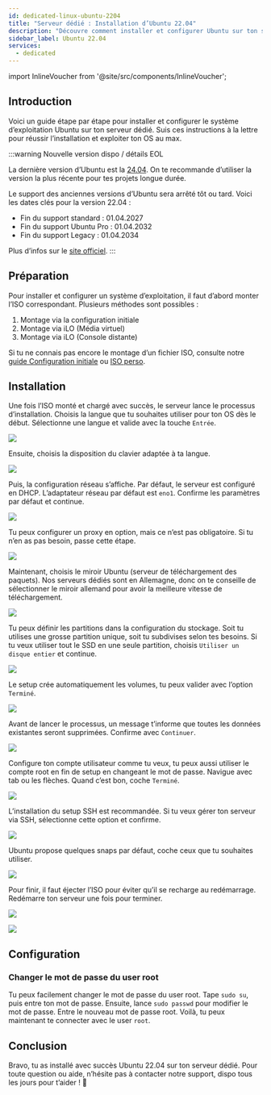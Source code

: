 ```yaml
---
id: dedicated-linux-ubuntu-2204
title: "Serveur dédié : Installation d’Ubuntu 22.04"
description: "Découvre comment installer et configurer Ubuntu sur ton serveur dédié pour des performances optimales et un support longue durée → En savoir plus maintenant"
sidebar_label: Ubuntu 22.04
services:
  - dedicated
---
```


import InlineVoucher from '@site/src/components/InlineVoucher';

## Introduction

Voici un guide étape par étape pour installer et configurer le système d’exploitation Ubuntu sur ton serveur dédié. Suis ces instructions à la lettre pour réussir l’installation et exploiter ton OS au max.



:::warning Nouvelle version dispo / détails EOL

La dernière version d’Ubuntu est la [24.04](dedicated-linux-ubuntu.md). On te recommande d’utiliser la version la plus récente pour tes projets longue durée.

Le support des anciennes versions d’Ubuntu sera arrêté tôt ou tard. Voici les dates clés pour la version 22.04 :

- Fin du support standard : 01.04.2027
- Fin du support Ubuntu Pro : 01.04.2032
- Fin du support Legacy : 01.04.2034

Plus d’infos sur le [site officiel](https://ubuntu.com/about/release-cycle).
:::


<InlineVoucher />

## Préparation

Pour installer et configurer un système d’exploitation, il faut d’abord monter l’ISO correspondant. Plusieurs méthodes sont possibles :

1. Montage via la configuration initiale
2. Montage via iLO (Média virtuel)
3. Montage via iLO (Console distante)

Si tu ne connais pas encore le montage d’un fichier ISO, consulte notre [guide Configuration initiale](dedicated-setup.md) ou [ISO perso](dedicated-iso.md).



## Installation

Une fois l’ISO monté et chargé avec succès, le serveur lance le processus d’installation. Choisis la langue que tu souhaites utiliser pour ton OS dès le début. Sélectionne une langue et valide avec la touche `Entrée`. 

![](https://screensaver01.zap-hosting.com/index.php/s/yrHMNzstM23XZH6/preview)

Ensuite, choisis la disposition du clavier adaptée à ta langue. 

![](https://screensaver01.zap-hosting.com/index.php/s/x9kYGEWS5fy7Wjp/preview)

Puis, la configuration réseau s’affiche. Par défaut, le serveur est configuré en DHCP. L’adaptateur réseau par défaut est `eno1`. Confirme les paramètres par défaut et continue. 

![](https://screensaver01.zap-hosting.com/index.php/s/6mr5kAKJQ39iJt5/preview)

Tu peux configurer un proxy en option, mais ce n’est pas obligatoire. Si tu n’en as pas besoin, passe cette étape. 

![](https://screensaver01.zap-hosting.com/index.php/s/tz97Ee8ZQkxAGGb/preview)

Maintenant, choisis le miroir Ubuntu (serveur de téléchargement des paquets). Nos serveurs dédiés sont en Allemagne, donc on te conseille de sélectionner le miroir allemand pour avoir la meilleure vitesse de téléchargement.

![](https://screensaver01.zap-hosting.com/index.php/s/xNknNyWAbd5DnsZ/preview)

Tu peux définir les partitions dans la configuration du stockage. Soit tu utilises une grosse partition unique, soit tu subdivises selon tes besoins. Si tu veux utiliser tout le SSD en une seule partition, choisis `Utiliser un disque entier` et continue.

![](https://screensaver01.zap-hosting.com/index.php/s/2dJ9oeMGjpWn6cZ/preview)

Le setup crée automatiquement les volumes, tu peux valider avec l’option `Terminé`.

![](https://screensaver01.zap-hosting.com/index.php/s/WXfzt57Rtm2SQLD/preview)

Avant de lancer le processus, un message t’informe que toutes les données existantes seront supprimées. Confirme avec `Continuer`. 

![](https://screensaver01.zap-hosting.com/index.php/s/L3YcGNbYWpMmaDj/preview)

Configure ton compte utilisateur comme tu veux, tu peux aussi utiliser le compte root en fin de setup en changeant le mot de passe. Navigue avec tab ou les flèches. Quand c’est bon, coche `Terminé`.

![](https://screensaver01.zap-hosting.com/index.php/s/mqrjmF2ZmA2Qj9z/preview)

L’installation du setup SSH est recommandée. Si tu veux gérer ton serveur via SSH, sélectionne cette option et confirme.

![](https://screensaver01.zap-hosting.com/index.php/s/Xz3zzMdZ6C523ip/preview)

Ubuntu propose quelques snaps par défaut, coche ceux que tu souhaites utiliser.

![](https://screensaver01.zap-hosting.com/index.php/s/wcGiSwX935jXeex/preview)

Pour finir, il faut éjecter l’ISO pour éviter qu’il se recharge au redémarrage. Redémarre ton serveur une fois pour terminer.

![](https://screensaver01.zap-hosting.com/index.php/s/SzrxCtJTx2S8Nef/preview)



![](https://screensaver01.zap-hosting.com/index.php/s/x3BRLSepSDFnYGA/preview)



## Configuration



### Changer le mot de passe du user root

Tu peux facilement changer le mot de passe du user root. Tape `sudo su`, puis entre ton mot de passe. Ensuite, lance `sudo passwd` pour modifier le mot de passe. Entre le nouveau mot de passe root. Voilà, tu peux maintenant te connecter avec le user `root`.



## Conclusion

Bravo, tu as installé avec succès Ubuntu 22.04 sur ton serveur dédié. Pour toute question ou aide, n’hésite pas à contacter notre support, dispo tous les jours pour t’aider ! 🙂






<InlineVoucher />
